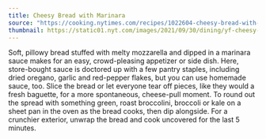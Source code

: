 ```yaml
---
title: Cheesy Bread with Marinara
source: "https://cooking.nytimes.com/recipes/1022604-cheesy-bread-with-marinara"
thumbnail: https://static01.nyt.com/images/2021/09/30/dining/yf-cheesy-bread/yf-cheesy-bread-jumbo.jpg?auto=webp
---
```


Soft, pillowy bread stuffed with melty mozzarella and dipped in a marinara sauce makes for an easy, crowd-pleasing appetizer or side dish. Here, store-bought sauce is doctored up with a few pantry staples, including dried oregano, garlic and red-pepper flakes, but you can use homemade sauce, too. Slice the bread or let everyone tear off pieces, like they would a fresh baguette, for a more spontaneous, cheese-pull moment. To round out the spread with something green, roast broccolini, broccoli or kale on a sheet pan in the oven as the bread cooks, then dip alongside. For a crunchier exterior, unwrap the bread and cook uncovered for the last 5 minutes.
